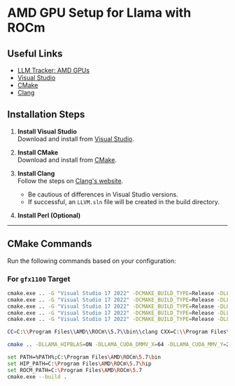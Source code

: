 # AMD GPU Setup for Llama with ROCm

## Useful Links
- [LLM Tracker: AMD GPUs](https://llm-tracker.info/howto/AMD-GPUs#windows)
- [Visual Studio](https://visualstudio.microsoft.com/vs/)
- [CMake](https://cmake.org/download/)
- [Clang](https://clang.llvm.org/get_started.html)

## Installation Steps
1. **Install Visual Studio**  
   Download and install from [Visual Studio](https://visualstudio.microsoft.com/vs/).
   
2. **Install CMake**  
   Download and install from [CMake](https://cmake.org/download/).

3. **Install Clang**  
   Follow the steps on [Clang's website](https://clang.llvm.org/get_started.html).  
   - Be cautious of differences in Visual Studio versions.  
   - If successful, an `LLVM.sln` file will be created in the build directory.

4. **Install Perl (Optional)**  

---

## CMake Commands

Run the following commands based on your configuration:

### For `gfx1100` Target
```bash
cmake.exe .. -G "Visual Studio 17 2022" -DCMAKE_BUILD_TYPE=Release -DLLAMA_HIPBLAS=on -DCMAKE_C_COMPILER="C:\Program Files\AMD\ROCm\5.7\bin\clang.exe" -DCMAKE_CXX_COMPILER="C:\Program Files\AMD\ROCm\5.7\bin\clang++.exe" -DAMDGPU_TARGETS="gfx1100" -DCMAKE_PREFIX_PATH="C:\Program Files\AMD\ROCm\5.7" -DHIP_PLATFORM=hcc
cmake.exe .. -G "Visual Studio 17 2022" -DCMAKE_BUILD_TYPE=Release -DLLAMA_HIPBLAS=on -DCMAKE_C_COMPILER="C:\Program Files\AMD\ROCm\5.7\bin\clang.exe" -DCMAKE_CXX_COMPILER="C:\Program Files\AMD\ROCm\5.7\bin\clang++.exe" -DAMDGPU_TARGETS="gfx1100" -DCMAKE_PREFIX_PATH="C:\Program Files\AMD\ROCm\5.7" -DHIP_PLATFORM=hcc
cmake.exe .. -G "Visual Studio 17 2022" -DCMAKE_BUILD_TYPE=Release -DLLAMA_HIPBLAS=on -DCMAKE_C_COMPILER="C:\\Program Files\\AMD\\ROCm\\5.7\\bin\\clang.exe" -DCMAKE_CXX_COMPILER="C:\\Program Files\\AMD\\ROCm\\5.7\\bin\\clang++.exe" -DAMDGPU_TARGETS="gfx1030" -DCMAKE_PREFIX_PATH="C:\\Program Files\\AMD\\ROCm\\5.7" -DHIP_PLATFORM=hcc
cmake.exe .. -G "Visual Studio 17 2022" -DCMAKE_BUILD_TYPE=Release -DLLAMA_HIPBLAS=on -DCMAKE_C_COMPILER="C:\\Program Files\\AMD\\ROCm\\5.7\\bin\\clang.exe" -DCMAKE_CXX_COMPILER="C:\\Program Files\\AMD\\ROCm\\5.7\\bin\\clang++.exe" -DAMDGPU_TARGETS="gfx1030" -DCMAKE_PREFIX_PATH="C:\\Program Files\\AMD\\ROCm\\5.7"
cmake.exe .. -G "Visual Studio 17 2022" -DCMAKE_BUILD_TYPE=Release -DLLAMA_HIPBLAS=on -DCMAKE_C_COMPILER="C:\\Program Files\\AMD\\ROCm\\5.7\\bin\\clang.exe" -DCMAKE_CXX_COMPILER="C:\\Program Files\\AMD\\ROCm\\5.7\\bin\\clang++.exe" -DAMDGPU_TARGETS="gfx1030" -DCMAKE_PREFIX_PATH="C:\\Program Files\\AMD\\ROCm\\5.7\\bin" -DHIP_PATH="C:\\Program Files\\AMD\\ROCm\\5.7\\bin"

CC=C:\\Program Files\\AMD\\ROCm\\5.7\\bin\\clang CXX=C:\\Program Files\\AMD\\ROCm\\5.7\\bin\\clang++ cmake .. -DLLAMA_HIPBLAS=ON -DLLAMA_CUDA_DMMV_X=64 -DLLAMA_CUDA_MMV_Y=2

cmake .. -DLLAMA_HIPBLAS=ON -DLLAMA_CUDA_DMMV_X=64 -DLLAMA_CUDA_MMV_Y=2 CC=C:\\Program Files\\AMD\\ROCm\\5.7\\bin\\clang CXX=C:\\Program Files\\AMD\\ROCm\\5.7\\bin\\clang++

set PATH=%PATH%;C:\Program Files\AMD\ROCm\5.7\bin
set HIP_PATH=C:\Program Files\AMD\ROCm\5.7\hip
set ROCM_PATH=C:\Program Files\AMD\ROCm\5.7
cmake.exe --build .
```
